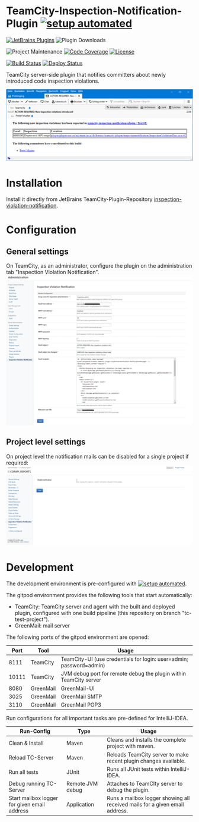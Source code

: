 # TeamCity-Inspection-Notification-Plugin [![setup automated][gitpod-shield]][gitpod]
[![JetBrains Plugins][jetbrains-plugin-release-shield]][jetbrains-plugin]
![Plugin Downloads][jetbrains-plugin-download-shield]

![Project Maintenance][maintenance-shield]
[![Code Coverage][codecov-shield]][codecov]
[![License][license-shield]][license]

[![Build Status][build-status-shield]][build-status]
[![Deploy Status][deploy-status-shield]][deploy-status]

TeamCity server-side plugin that notifies committers about newly introduced code inspection violations.

![Screen shot of app](images/email.png "Screen shot of the notification")

# Installation

Install it directly from JetBrains TeamCity-Plugin-Repository [inspection-violation-notification][jetbrains-plugin].

# Configuration

## General settings
On TeamCity, as an administrator, configure the plugin on the administration tab "Inspection Violation Notification".
![Screen shot of app](images/general-settings.png "General settings page")

## Project level settings
On project level the notification mails can be disabled for a single project if required:
![Screen shot of app](images/project-settings.png "Project settings page")

# Development
The development environment is pre-configured with [![setup automated][gitpod-shield]][gitpod].

The gitpod environment provides the following tools that start automatically:
* TeamCity: TeamCity server and agent with the built and deployed plugin, configured with one build pipeline (this repository on branch "tc-test-project").
* GreenMail: mail server

The following ports of the gitpod environment are opened:

| Port  | Tool      | Usage                                                               |
|-------|-----------|---------------------------------------------------------------------|
| 8111  | TeamCity  | TeamCity-UI (use credentials for login: user=admin; password=admin) |
| 10111 | TeamCity  | JVM debug port for remote debug the plugin within TeamCity server   |
| 8080  | GreenMail | GreenMail-UI                                                        |
| 3025  | GreenMail | GreenMail SMTP                                                      |
| 3110  | GreenMail | GreenMail POP3                                                      |

Run configurations for all important tasks are pre-defined for IntelliJ-IDEA.

| Run-Config                                   | Type             | Usage                                                                       |
|----------------------------------------------|------------------|-----------------------------------------------------------------------------|
| Clean & Install                              | Maven            | Cleans and installs the complete project with maven.                        |
| Reload TC-Server                             | Maven            | Reloads TeamCity server to make recent plugin changes available.            |
| Run all tests                                | JUnit            | Runs all JUnit tests within IntelliJ-IDEA.                                  |
| Debug running TC-Server                      | Remote JVM debug | Attaches to TeamCIty server to debug the plugin.                            |
| Start mailbox logger for given email address | Application      | Runs a mailbox logger showing all received mails for a given email address. |

[gitpod-shield]: https://img.shields.io/badge/Gitpod-ready_to_code-orange?logo=gitpod
[gitpod]: https://gitpod.io/from-referrer/
[maintenance-shield]: https://img.shields.io/maintenance/yes/2024.svg
[license-shield]: https://img.shields.io/github/license/frimtec/teamcity-inspection-notification-plugin.svg
[license]: https://opensource.org/licenses/Apache-2.0
[build-status-shield]: https://github.com/frimtec/teamcity-inspection-notification-plugin/workflows/Build/badge.svg
[build-status]: https://github.com/frimtec/teamcity-inspection-notification-plugin/actions?query=workflow%3ABuild
[deploy-status-shield]: https://github.com/frimtec/teamcity-inspection-notification-plugin/workflows/Deploy%20release/badge.svg
[deploy-status]: https://github.com/frimtec/teamcity-inspection-notification-plugin/actions?query=workflow%3A%22Deploy+release%22
[codecov-shield]: https://codecov.io/gh/frimtec/teamcity-inspection-notification-plugin/branch/master/graph/badge.svg?token=PA2AUVHJNI
[codecov]: https://codecov.io/gh/frimtec/teamcity-inspection-notification-plugin
[jetbrains-plugin-release-shield]: https://img.shields.io/jetbrains/plugin/v/12382
[jetbrains-plugin-download-shield]: https://img.shields.io/jetbrains/plugin/d/12382
[jetbrains-plugin]: https://plugins.jetbrains.com/plugin/12382-inspection-violation-notification
